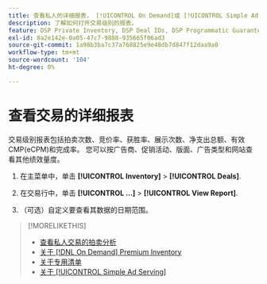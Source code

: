 ```yaml
---
title: 查看私人的详细报表， [!UICONTROL On Demand]或 [!UICONTROL Simple Ad Serving] 交易
description: 了解如何打开交易级别的报表。
feature: DSP Private Inventory, DSP Deal IDs, DSP Programmatic Guaranteed Deals, DSP On Demand Inventory, DSP Simple Ad Serving
exl-id: 8a2e142e-0a05-47c7-9888-935665f06ad3
source-git-commit: 1a98b3ba7c37a768825e9e48db7d847f12daa9a0
workflow-type: tm+mt
source-wordcount: '104'
ht-degree: 0%

---
```


# 查看交易的详细报表

交易级别报表包括拍卖次数、竞价率、获胜率、展示次数、净支出总额、有效CMP(eCPM)和完成率。 您可以按广告商、促销活动、版面、广告类型和网站查看其他绩效量度。

1. 在主菜单中，单击 **[!UICONTROL Inventory]** > **[!UICONTROL Deals]**.

1. 在交易行中，单击 **[!UICONTROL ...]** > **[!UICONTROL View Report]**.

1. （可选）自定义要查看其数据的日期范围。

>[!MORELIKETHIS]
>
>* [查看私人交易的拍卖分析](/help/dsp/inventory/private-deal-auction-insights.md)
>* [关于 [!DNL On Demand] Premium Inventory](on-demand-inventory-about.md)
>* [关于专用清单](private-inventory-about.md)
>* [关于 [!UICONTROL Simple Ad Serving]](simple-deal-about.md)

